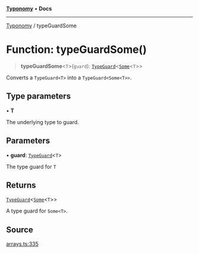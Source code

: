 [**Typonomy**](../README.md) • **Docs**

***

[Typonomy](../globals.md) / typeGuardSome

# Function: typeGuardSome()

> **typeGuardSome**\<`T`\>(`guard`): [`TypeGuard`](../type-aliases/TypeGuard.md)\<[`Some`](../type-aliases/Some.md)\<`T`\>\>

Converts a `TypeGuard<T>` into a `TypeGuard<Some<T>>`.

## Type parameters

• **T**

The underlying type to guard.

## Parameters

• **guard**: [`TypeGuard`](../type-aliases/TypeGuard.md)\<`T`\>

The type guard for `T`

## Returns

[`TypeGuard`](../type-aliases/TypeGuard.md)\<[`Some`](../type-aliases/Some.md)\<`T`\>\>

A type guard for `Some<T>`.

## Source

[arrays.ts:335](https://github.com/softcraft-development/typonomy/blob/f77f6002b19dd65199e89540af6d271db08bf123/src/arrays.ts#L335)
